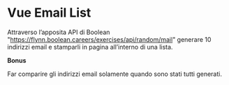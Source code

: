 Vue Email List
===
Attraverso l’apposita API di Boolean
"https://flynn.boolean.careers/exercises/api/random/mail"
generare 10 indirizzi email e stamparli in pagina all’interno di una lista.

**Bonus**

Far comparire gli indirizzi email solamente quando sono stati tutti generati.